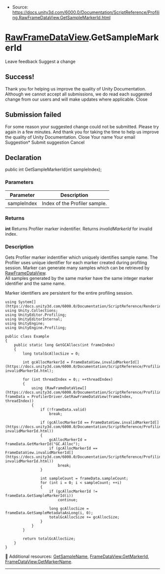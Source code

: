 * Source: https://docs.unity3d.com/6000.0/Documentation/ScriptReference/Profiling.RawFrameDataView.GetSampleMarkerId.html

#  [RawFrameDataView](https://docs.unity3d.com/6000.0/Documentation/ScriptReference/Profiling.RawFrameDataView.html).GetSampleMarkerId
Leave feedback
Suggest a change
## Success!
Thank you for helping us improve the quality of Unity Documentation. Although we cannot accept all submissions, we do read each suggested change from our users and will make updates where applicable.
Close
## Submission failed
For some reason your suggested change could not be submitted. Please <a>try again</a> in a few minutes. And thank you for taking the time to help us improve the quality of Unity Documentation.
Close
Your name Your email Suggestion* Submit suggestion
Cancel
## Declaration
public int GetSampleMarkerId(int sampleIndex); 
### Parameters
Parameter | Description  
---|---  
sampleIndex | Index of the Profiler sample.  
### Returns
**int** Returns Profiler marker indentifier. Returns _invalidMarkerId_ for invalid index. 
### Description
Gets Profiler marker indentifier which uniquely identifies sample name.
The Profiler uses unique identifier for each marker created during profiling session. Marker can generate many samples which can be retrieved by [RawFrameDataView](https://docs.unity3d.com/6000.0/Documentation/ScriptReference/Profiling.RawFrameDataView.html).  
All samples generated by the same marker have the same integer marker identifier and the same name.  
  
Marker identifiers are persistent for the entire profiling session.
```
using System[](https://docs.unity3d.com/6000.0/Documentation/ScriptReference/Rendering.VirtualTexturing.System.html);
using Unity.Collections;
using UnityEditor.Profiling;
using UnityEditorInternal;
using UnityEngine;
using UnityEngine.Profiling;  
  
public class Example
{
    public static long GetGCAllocs(int frameIndex)
    {
        long totalGcAllocSize = 0;  
  
        int gcAllocMarkerId = FrameDataView.invalidMarkerId[](https://docs.unity3d.com/6000.0/Documentation/ScriptReference/Profiling.FrameDataView-invalidMarkerId.html);  
  
        for (int threadIndex = 0;; ++threadIndex)
        {
            using (RawFrameDataView[](https://docs.unity3d.com/6000.0/Documentation/ScriptReference/Profiling.RawFrameDataView.html) frameData = ProfilerDriver.GetRawFrameDataView(frameIndex, threadIndex))
            {
                if (!frameData.valid)
                    break;  
  
                if (gcAllocMarkerId == FrameDataView.invalidMarkerId[](https://docs.unity3d.com/6000.0/Documentation/ScriptReference/Profiling.FrameDataView-invalidMarkerId.html))
                {
                    gcAllocMarkerId = frameData.GetMarkerId("GC.Alloc");
                    if (gcAllocMarkerId == FrameDataView.invalidMarkerId[](https://docs.unity3d.com/6000.0/Documentation/ScriptReference/Profiling.FrameDataView-invalidMarkerId.html))
                        break;
                }  
  
                int sampleCount = frameData.sampleCount;
                for (int i = 0; i < sampleCount; ++i)
                {
                    if (gcAllocMarkerId != frameData.GetSampleMarkerId(i))
                        continue;  
  
                    long gcAllocSize = frameData.GetSampleMetadataAsLong(i, 0);
                    totalGcAllocSize += gcAllocSize;
                }
            }
        }  
  
        return totalGcAllocSize;
    }
}

```

Additional resources: [GetSampleName](https://docs.unity3d.com/6000.0/Documentation/ScriptReference/Profiling.RawFrameDataView.GetSampleName.html), [FrameDataView.GetMarkerId](https://docs.unity3d.com/6000.0/Documentation/ScriptReference/Profiling.FrameDataView.GetMarkerId.html), [FrameDataView.GetMarkerName](https://docs.unity3d.com/6000.0/Documentation/ScriptReference/Profiling.FrameDataView.GetMarkerName.html).
* * *
